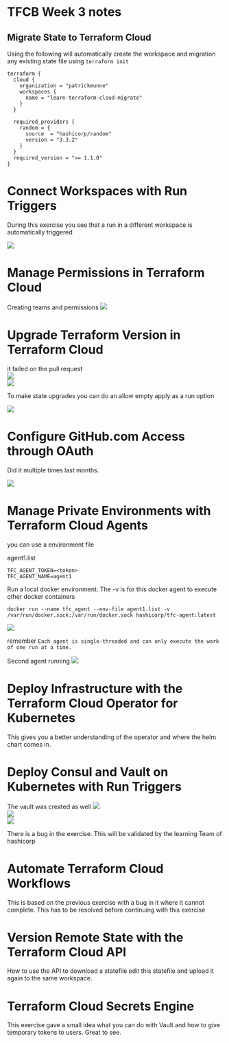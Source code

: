 # TFCB Week 3 notes

## Migrate State to Terraform Cloud

Using the following will automatically create the workspace and migration any existing state file using `terraform init`

```
terraform {
  cloud {
    organization = "patrickmunne"
    workspaces {
      name = "learn-terraform-cloud-migrate"
    }
  }

  required_providers {
    random = {
      source  = "hashicorp/random"
      version = "3.3.2"
    }
  }
  required_version = ">= 1.1.0"
}
```

# Connect Workspaces with Run Triggers

During this exercise you see that a run in a different workspace is automatically triggered

![](media/20221221112230.png)  

# Manage Permissions in Terraform Cloud

Creating teams and permissions
![](media/20221221113513.png)    

# Upgrade Terraform Version in Terraform Cloud

it failed on the pull request  
![](media/20221223151429.png)  
![](media/20221223151515.png)    

To make state upgrades you can do an allow empty apply as a run option

![](media/20221223152209.png)    

# Configure GitHub.com Access through OAuth

Did it multiple times last months. 

![](media/20221223154943.png)    

# Manage Private Environments with Terraform Cloud Agents

you can use a environment file

agent1.list
```
TFC_AGENT_TOKEN=<token>
TFC_AGENT_NAME=agent1
```

Run a local docker environment. The -v is for this docker agent to execute other docker containers
```
docker run --name tfc_agent --env-file agent1.list -v /var/run/docker.sock:/var/run/docker.sock hashicorp/tfc-agent:latest
```

![](media/20221223160326.png)    

remember `Each agent is single-threaded and can only execute the work of one run at a time.`

Second agent running
![](media/20221223161131.png)    

# Deploy Infrastructure with the Terraform Cloud Operator for Kubernetes

This gives you a better understanding of the operator and where the helm chart comes in. 

# Deploy Consul and Vault on Kubernetes with Run Triggers

The vault was created as well
![](media/20230104193144.png)    
![](media/20230104193203.png)    
![](media/20230104194109.png)    

There is a bug in the exercise. This will be validated by the learning Team of hashicorp

# Automate Terraform Cloud Workflows

This is based on the previous exercise with a bug in it where it cannot complete. This has to be resolved before continuing with this exercise

# Version Remote State with the Terraform Cloud API

How to use the API to download a statefile edit this statefile and upload it again to the same workspace. 

# Terraform Cloud Secrets Engine

This exercise gave a small idea what you can do with Vault and how to give temporary tokens to users. Great to see. 

